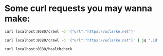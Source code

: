 # Some curl requests you may wanna make:

``` sh
curl localhost:8080/crawl -d '{"url":"https://wclarke.net"}'

curl localhost:8080/crawl -d '{"url":"https://wclarke.net"}' | jq ".id" | xargs -I {} curl localhost:8080/crawl/{}

curl localhost:8080/healthcheck
```
